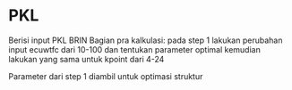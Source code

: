 # PKL
Berisi input PKL BRIN
Bagian pra kalkulasi:
pada step 1 lakukan perubahan input ecuwtfc dari 10-100 dan tentukan parameter optimal
kemudian lakukan yang sama untuk kpoint dari 4-24

Parameter dari step 1 diambil untuk optimasi struktur 
